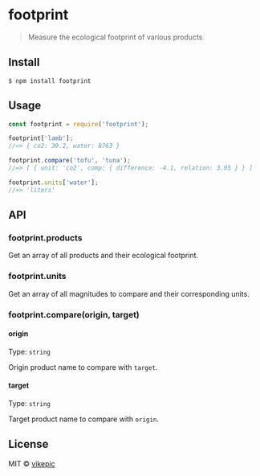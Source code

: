 # footprint

> Measure the ecological footprint of various products

## Install

```
$ npm install footprint
```

## Usage

```js
const footprint = require('footprint');

footprint['lamb'];
//=> { co2: 39.2, water: 8763 }

footprint.compare('tofu', 'tuna');
//=> [ { unit: 'co2', comp: { difference: -4.1, relation: 3.05 } } ]

footprint.units['water'];
//=> 'liters'
```

## API

### footprint.products

Get an array of all products and their ecological footprint.

### footprint.units

Get an array of all magnitudes to compare and their corresponding units.

### footprint.compare(origin, target)

#### origin

Type: `string`

Origin product name to compare with `target`.

#### target

Type: `string`

Target product name to compare with `origin`.

## License

MIT © [vikepic](https://vikepic.github.io)

